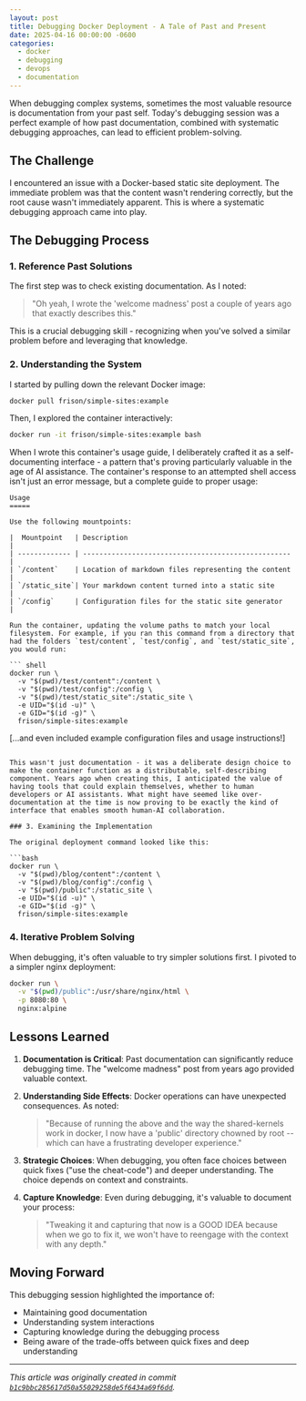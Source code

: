 ```yaml
---
layout: post
title: Debugging Docker Deployment - A Tale of Past and Present
date: 2025-04-16 00:00:00 -0600
categories:
  - docker
  - debugging
  - devops
  - documentation
---
```


When debugging complex systems, sometimes the most valuable resource is documentation from your past self. Today's debugging session was a perfect example of how past documentation, combined with systematic debugging approaches, can lead to efficient problem-solving.

## The Challenge

I encountered an issue with a Docker-based static site deployment. The immediate problem was that the content wasn't rendering correctly, but the root cause wasn't immediately apparent. This is where a systematic debugging approach came into play.

## The Debugging Process

### 1. Reference Past Solutions

The first step was to check existing documentation. As I noted:

> "Oh yeah, I wrote the 'welcome madness' post a couple of years ago that exactly describes this."

This is a crucial debugging skill - recognizing when you've solved a similar problem before and leveraging that knowledge.

### 2. Understanding the System

I started by pulling down the relevant Docker image:

```bash
docker pull frison/simple-sites:example
```

Then, I explored the container interactively:

```bash
docker run -it frison/simple-sites:example bash
```

When I wrote this container's usage guide, I deliberately crafted it as a self-documenting interface - a pattern that's proving particularly valuable in the age of AI assistance. The container's response to an attempted shell access isn't just an error message, but a complete guide to proper usage:

```
Usage
=====

Use the following mountpoints:

|  Mountpoint   | Description                                         |
| ------------- | --------------------------------------------------- |
| `/content`    | Location of markdown files representing the content |
| `/static_site`| Your markdown content turned into a static site     |
| `/config`     | Configuration files for the static site generator   |

Run the container, updating the volume paths to match your local
filesystem. For example, if you ran this command from a directory that
had the folders `test/content`, `test/config`, and `test/static_site`,
you would run:

``` shell
docker run \
  -v "$(pwd)/test/content":/content \
  -v "$(pwd)/test/config":/config \
  -v "$(pwd)/test/static_site":/static_site \
  -e UID="$(id -u)" \
  -e GID="$(id -g)" \
  frison/simple-sites:example
```

[...and even included example configuration files and usage instructions!]
```

This wasn't just documentation - it was a deliberate design choice to make the container function as a distributable, self-describing component. Years ago when creating this, I anticipated the value of having tools that could explain themselves, whether to human developers or AI assistants. What might have seemed like over-documentation at the time is now proving to be exactly the kind of interface that enables smooth human-AI collaboration.

### 3. Examining the Implementation

The original deployment command looked like this:

```bash
docker run \
  -v "$(pwd)/blog/content":/content \
  -v "$(pwd)/blog/config":/config \
  -v "$(pwd)/public":/static_site \
  -e UID="$(id -u)" \
  -e GID="$(id -g)" \
  frison/simple-sites:example
```

### 4. Iterative Problem Solving

When debugging, it's often valuable to try simpler solutions first. I pivoted to a simpler nginx deployment:

```bash
docker run \
  -v "$(pwd)/public":/usr/share/nginx/html \
  -p 8080:80 \
  nginx:alpine
```

## Lessons Learned

1. **Documentation is Critical**: Past documentation can significantly reduce debugging time. The "welcome madness" post from years ago provided valuable context.

2. **Understanding Side Effects**: Docker operations can have unexpected consequences. As noted:
   > "Because of running the above and the way the shared-kernels work in docker, I now have a 'public' directory chowned by root -- which can have a frustrating developer experience."

3. **Strategic Choices**: When debugging, you often face choices between quick fixes ("use the cheat-code") and deeper understanding. The choice depends on context and constraints.

4. **Capture Knowledge**: Even during debugging, it's valuable to document your process:
   > "Tweaking it and capturing that now is a GOOD IDEA because when we go to fix it, we won't have to reengage with the context with any depth."

## Moving Forward

This debugging session highlighted the importance of:
- Maintaining good documentation
- Understanding system interactions
- Capturing knowledge during the debugging process
- Being aware of the trade-offs between quick fixes and deep understanding

---

*This article was originally created in commit [`b1c9bbc285617d50a55029258de5f6434a69f6dd`](https://github.com/frison/agentt/commit/b1c9bbc285617d50a55029258de5f6434a69f6dd).*